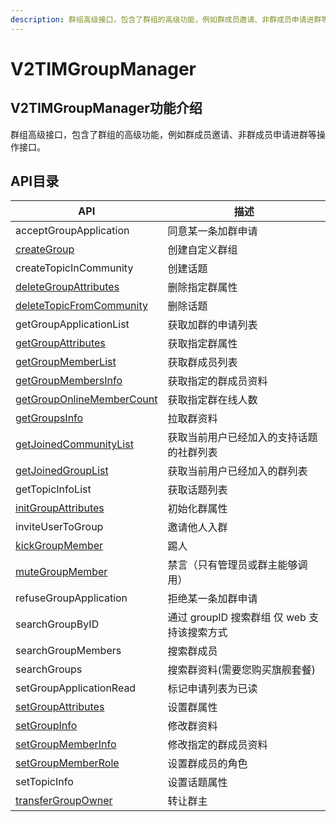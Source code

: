 ```yaml
---
description: 群组高级接口，包含了群组的高级功能，例如群成员邀请、非群成员申请进群等操作接口。
---
```


# V2TIMGroupManager

## V2TIMGroupManager功能介绍

群组高级接口，包含了群组的高级功能，例如群成员邀请、非群成员申请进群等操作接口。

## API目录

| API                                                                                   | 描述                             |
| ------------------------------------------------------------------------------------- | ------------------------------ |
| acceptGroupApplication                                                                | 同意某一条加群申请                      |
| [createGroup](../../api/v2timgroupmanager/creategroup.md)                             | 创建自定义群组                        |
| createTopicInCommunity                                                                | 创建话题                           |
| [deleteGroupAttributes](../../api/v2timgroupmanager/deletegroupattributes.md)         | 删除指定群属性                        |
| [deleteTopicFromCommunity](../../api/v2timgroupmanager/deletetopicfromcommunity.md)   | 删除话题                           |
| getGroupApplicationList                                                               | 获取加群的申请列表                      |
| [getGroupAttributes](../../api/v2timgroupmanager/getgroupattributes.md)               | 获取指定群属性                        |
| [getGroupMemberList](../../api/v2timgroupmanager/getgroupmemberlist.md)               | 获取群成员列表                        |
| [getGroupMembersInfo](../../api/v2timgroupmanager/getgroupmembersinfo.md)             | 获取指定的群成员资料                     |
| [getGroupOnlineMemberCount](../../api/v2timgroupmanager/getgrouponlinemembercount.md) | 获取指定群在线人数                      |
| [getGroupsInfo](../../api/v2timgroupmanager/getgroupsinfo.md)                         | 拉取群资料                          |
| [getJoinedCommunityList](../../api/v2timgroupmanager/getjoinedcommunitylist.md)       | 获取当前用户已经加入的支持话题的社群列表           |
| [getJoinedGroupList](../../api/v2timgroupmanager/getjoinedgrouplist.md)               | 获取当前用户已经加入的群列表                 |
| getTopicInfoList                                                                      | 获取话题列表                         |
| [initGroupAttributes](../../api/v2timgroupmanager/initgroupattributes.md)             | 初始化群属性                         |
| inviteUserToGroup                                                                     | 邀请他人入群                         |
| [kickGroupMember](../../api/v2timgroupmanager/kickgroupmember.md)                     | 踢人                             |
| [muteGroupMember](../../api/v2timgroupmanager/mutegroupmember.md)                     | 禁言（只有管理员或群主能够调用）               |
| refuseGroupApplication                                                                | 拒绝某一条加群申请                      |
| searchGroupByID                                                                       | 通过 groupID 搜索群组  仅 web 支持该搜索方式 |
| searchGroupMembers                                                                    | 搜索群成员                          |
| searchGroups                                                                          | 搜索群资料(需要您购买旗舰套餐)               |
| setGroupApplicationRead                                                               | 标记申请列表为已读                      |
| [setGroupAttributes](../../api/v2timgroupmanager/setgroupattributes.md)               | 设置群属性                          |
| [setGroupInfo](../../api/v2timgroupmanager/setgroupinfo.md)                           | 修改群资料                          |
| [setGroupMemberInfo](../../api/v2timgroupmanager/setgroupmemberinfo.md)               | 修改指定的群成员资料                     |
| [setGroupMemberRole](../../api/v2timgroupmanager/setgroupmemberrole.md)               | 设置群成员的角色                       |
| setTopicInfo                                                                          | 设置话题属性                         |
| [transferGroupOwner](../../api/v2timgroupmanager/transfergroupowner.md)               | 转让群主                           |
